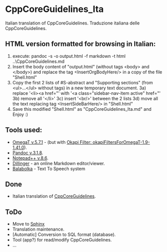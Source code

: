 # CppCoreGuidelines_Ita
Italian translation of CppCoreGuidelines.
Traduzione italiana delle CppCoreGuidelines.

## HTML version formatted for browsing in Italian:

1) execute: pandoc -s -o output.html -f markdown -t html ..\\CppCoreGuidelines.md
2) Insert the body content of "output.html" (without tags &lt;body&gt; and &lt;/body&gt;) and replace the tag &lt;InsertOrgBodyHere/&gt; in a copy of the file "Shell.html"
3) Copy the first 2 lists of #S-abstract and "Supporting sections" (from &lt;ul&gt;...&lt;/ul&gt; without tags) in a new temporary text document.
	3a) replace '&lt;li&gt;&lt;a href="' with '&lt;a class="sidebar-nav-item active" href="'
	3b) remove all '&lt;/li&gt;'
	3c) insert '&lt;br/&gt;' between the 2 lists
	3d) move all the text replacing tag &lt;InsertSideBarHere/&gt; in "Shell.html"
4) Save this modified "Shell.html" as "CppCoreGuidelines_Ita.md" and Enjoy :)

## Tools used:

* [OmegaT v.5.7.1](https://omegat.org) - (but with [Okapi Filter: okapiFiltersForOmegaT-1.9-1.41.0](https://okapiframework.org/wiki/index.php/Okapi_Filters_Plugin_for_OmegaT)).
* [Pandoc v.3.1.8](https://pandoc.org).
* [Notepad++ v.8.6](https://notepad-plus-plus.org).
* [Dillinger](https://dillinger.io) - an online Markdown editor/viewer.
* [Balabolka](http://balabolka.site) - Text To Speech system

## Done

* Italian translation of [CppCoreGuidelines](https://github.com/isocpp/CppCoreGuidelines).

## ToDo

* Move to [Sphinx](https://www.sphinx-doc.org/)
* Translation maintenance.
* [Automatic] Conversion to SQL format (database).
* Tool (app?) for read/modify CppCoreGuidelines.
* ...
